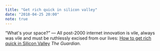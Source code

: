 ```yaml
---
title: "Get rich quick in silicon valley"
date: "2018-04-25 20:00"
note: true
---
```



<q>What's your space?</q> &#8212; All post-2000 internet innovation is vile, always was vile and must be ruthlessly excised from our lives: [How to get rich quick in Silicon Valley](https://www.theguardian.com/news/2018/apr/17/get-rich-quick-silicon-valley-startup-billionaire-techie) <cite>The Guardian</cite>.

